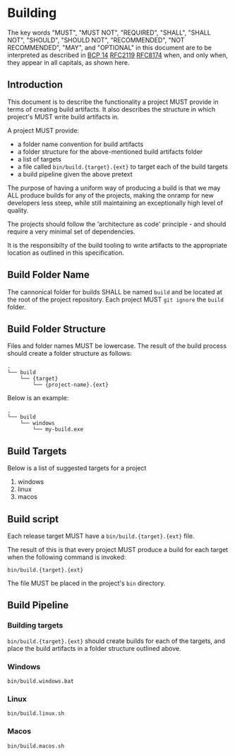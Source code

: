 # Building

The key words "MUST", "MUST NOT", "REQUIRED", "SHALL", "SHALL NOT", "SHOULD",
"SHOULD NOT", "RECOMMENDED", "NOT RECOMMENDED", "MAY", and "OPTIONAL" in this
document are to be interpreted as described in
[BCP 14](https://tools.ietf.org/html/bcp14)
[RFC2119](https://tools.ietf.org/html/rfc2119)
[RFC8174](https://tools.ietf.org/html/rfc8174) when, and only when, they appear
in all capitals, as shown here.

## Introduction

This document is to describe the functionality a project MUST provide in terms
of creating build artifacts. It also describes the structure in which project's
MUST write build artifacts in.

A project MUST provide:

- a folder name convention for build artifacts
- a folder structure for the above-mentioned build artifacts folder
- a list of targets
- a file called `bin/build.{target}.{ext}` to target each of the build targets
- a build pipeline given the above pretext

The purpose of having a uniform way of producing a build is that we may ALL
produce builds for any of the projects, making the onramp for new developers
less steep, while still maintaining an exceptionally high level of quality.

The projects should follow the 'architecture as code' principle - and should
require a very minimal set of dependencies.

It is the responsibilty of the build tooling to write artifacts to the
appropriate location as outlined in this specification.

## Build Folder Name

The cannonical folder for builds SHALL be named `build` and be located at the
root of the project repository. Each project MUST `git ignore` the `build`
folder.

## Build Folder Structure

Files and folder names MUST be lowercase. The result of the build process should
create a folder structure as follows:

```
.
└── build
    └── {target}
        └── {project-name}.{ext}
```

Below is an example:

```
.
└── build
    └── windows
        └── my-build.exe
```

## Build Targets

Below is a list of suggested targets for a project

1. windows
2. linux
3. macos

## Build script

Each release target MUST have a `bin/build.{target}.{ext}` file.

The result of this is that every project MUST produce a build for each target
when the following command is invoked:

```
bin/build.{target}.{ext}
```

The file MUST be placed in the project's `bin` directory.

## Build Pipeline

### Building targets

`bin/build.{target}.{ext}` should create builds for each of the targets, and
place the build artifacts in a folder structure outlined above.

### Windows

```
bin/build.windows.bat
```

### Linux

```
bin/build.linux.sh
```

### Macos

```
bin/build.macos.sh
```

